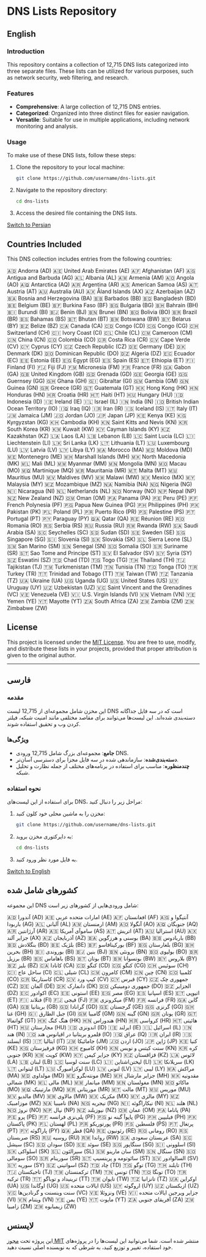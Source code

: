 # DNS Lists Repository

## English

### Introduction
This repository contains a collection of 12,715 DNS lists categorized into three separate files. These lists can be utilized for various purposes, such as network security, web filtering, and research.

### Features
- **Comprehensive**: A large collection of 12,715 DNS entries.
- **Categorized**: Organized into three distinct files for easier navigation.
- **Versatile**: Suitable for use in multiple applications, including network monitoring and analysis.

### Usage
To make use of these DNS lists, follow these steps:
1. Clone the repository to your local machine:
   ```bash
   git clone https://github.com/username/dns-lists.git
   ```
2. Navigate to the repository directory:
   ```bash
   cd dns-lists
   ```
3. Access the desired file containing the DNS lists.

[Switch to Persian](#فارسی)

## Countries Included
This DNS collection includes entries from the following countries:

🇦🇩 Andorra (AD)
🇦🇪 United Arab Emirates (AE)
🇦🇫 Afghanistan (AF)
🇦🇬 Antigua and Barbuda (AG)
🇦🇱 Albania (AL)
🇦🇲 Armenia (AM)
🇦🇴 Angola (AO)
🇦🇶 Antarctica (AQ)
🇦🇷 Argentina (AR)
🇦🇸 American Samoa (AS)
🇦🇹 Austria (AT)
🇦🇺 Australia (AU)
🇦🇽 Åland Islands (AX)
🇦🇿 Azerbaijan (AZ)
🇧🇦 Bosnia and Herzegovina (BA)
🇧🇧 Barbados (BB)
🇧🇩 Bangladesh (BD)
🇧🇪 Belgium (BE)
🇧🇫 Burkina Faso (BF)
🇧🇬 Bulgaria (BG)
🇧🇭 Bahrain (BH)
🇧🇮 Burundi (BI)
🇧🇯 Benin (BJ)
🇧🇳 Brunei (BN)
🇧🇴 Bolivia (BO)
🇧🇷 Brazil (BR)
🇧🇸 Bahamas (BS)
🇧🇹 Bhutan (BT)
🇧🇼 Botswana (BW)
🇧🇾 Belarus (BY)
🇧🇿 Belize (BZ)
🇨🇦 Canada (CA)
🇨🇩 Congo (CD)
🇨🇬 Congo (CG)
🇨🇭 Switzerland (CH)
🇨🇮 Ivory Coast (CI)
🇨🇱 Chile (CL)
🇨🇲 Cameroon (CM)
🇨🇳 China (CN)
🇨🇴 Colombia (CO)
🇨🇷 Costa Rica (CR)
🇨🇻 Cape Verde (CV)
🇨🇾 Cyprus (CY)
🇨🇿 Czech Republic (CZ)
🇩🇪 Germany (DE)
🇩🇰 Denmark (DK)
🇩🇴 Dominican Republic (DO)
🇩🇿 Algeria (DZ)
🇪🇨 Ecuador (EC)
🇪🇪 Estonia (EE)
🇪🇬 Egypt (EG)
🇪🇸 Spain (ES)
🇪🇹 Ethiopia (ET)
🇫🇮 Finland (FI)
🇫🇯 Fiji (FJ)
🇫🇲 Micronesia (FM)
🇫🇷 France (FR)
🇬🇦 Gabon (GA)
🇬🇧 United Kingdom (GB)
🇬🇩 Grenada (GD)
🇬🇪 Georgia (GE)
🇬🇬 Guernsey (GG)
🇬🇭 Ghana (GH)
🇬🇮 Gibraltar (GI)
🇬🇲 Gambia (GM)
🇬🇳 Guinea (GN)
🇬🇷 Greece (GR)
🇬🇹 Guatemala (GT)
🇭🇰 Hong Kong (HK)
🇭🇳 Honduras (HN)
🇭🇷 Croatia (HR)
🇭🇹 Haiti (HT)
🇭🇺 Hungary (HU)
🇮🇩 Indonesia (ID)
🇮🇪 Ireland (IE)
🇮🇱 Israel (IL)
🇮🇳 India (IN)
🇮🇴 British Indian Ocean Territory (IO)
🇮🇶 Iraq (IQ)
🇮🇷 Iran (IR)
🇮🇸 Iceland (IS)
🇮🇹 Italy (IT)
🇯🇲 Jamaica (JM)
🇯🇴 Jordan (JO)
🇯🇵 Japan (JP)
🇰🇪 Kenya (KE)
🇰🇬 Kyrgyzstan (KG)
🇰🇭 Cambodia (KH)
🇰🇳 Saint Kitts and Nevis (KN)
🇰🇷 South Korea (KR)
🇰🇼 Kuwait (KW)
🇰🇾 Cayman Islands (KY)
🇰🇿 Kazakhstan (KZ)
🇱🇦 Laos (LA)
🇱🇧 Lebanon (LB)
🇱🇨 Saint Lucia (LC)
🇱🇮 Liechtenstein (LI)
🇱🇰 Sri Lanka (LK)
🇱🇹 Lithuania (LT)
🇱🇺 Luxembourg (LU)
🇱🇻 Latvia (LV)
🇱🇾 Libya (LY)
🇲🇦 Morocco (MA)
🇲🇩 Moldova (MD)
🇲🇪 Montenegro (ME)
🇲🇭 Marshall Islands (MH)
🇲🇰 North Macedonia (MK)
🇲🇱 Mali (ML)
🇲🇲 Myanmar (MM)
🇲🇳 Mongolia (MN)
🇲🇴 Macau (MO)
🇲🇶 Martinique (MQ)
🇲🇷 Mauritania (MR)
🇲🇹 Malta (MT)
🇲🇺 Mauritius (MU)
🇲🇻 Maldives (MV)
🇲🇼 Malawi (MW)
🇲🇽 Mexico (MX)
🇲🇾 Malaysia (MY)
🇲🇿 Mozambique (MZ)
🇳🇦 Namibia (NA)
🇳🇬 Nigeria (NG)
🇳🇮 Nicaragua (NI)
🇳🇱 Netherlands (NL)
🇳🇴 Norway (NO)
🇳🇵 Nepal (NP)
🇳🇿 New Zealand (NZ)
🇴🇲 Oman (OM)
🇵🇦 Panama (PA)
🇵🇪 Peru (PE)
🇵🇫 French Polynesia (PF)
🇵🇬 Papua New Guinea (PG)
🇵🇭 Philippines (PH)
🇵🇰 Pakistan (PK)
🇵🇱 Poland (PL)
🇵🇷 Puerto Rico (PR)
🇵🇸 Palestine (PS)
🇵🇹 Portugal (PT)
🇵🇾 Paraguay (PY)
🇶🇦 Qatar (QA)
🇷🇪 Réunion (RE)
🇷🇴 Romania (RO)
🇷🇸 Serbia (RS)
🇷🇺 Russia (RU)
🇷🇼 Rwanda (RW)
🇸🇦 Saudi Arabia (SA)
🇸🇨 Seychelles (SC)
🇸🇩 Sudan (SD)
🇸🇪 Sweden (SE)
🇸🇬 Singapore (SG)
🇸🇮 Slovenia (SI)
🇸🇰 Slovakia (SK)
🇸🇱 Sierra Leone (SL)
🇸🇲 San Marino (SM)
🇸🇳 Senegal (SN)
🇸🇴 Somalia (SO)
🇸🇷 Suriname (SR)
🇸🇹 Sao Tome and Principe (ST)
🇸🇻 El Salvador (SV)
🇸🇾 Syria (SY)
🇸🇿 Eswatini (SZ)
🇹🇩 Chad (TD)
🇹🇬 Togo (TG)
🇹🇭 Thailand (TH)
🇹🇯 Tajikistan (TJ)
🇹🇲 Turkmenistan (TM)
🇹🇳 Tunisia (TN)
🇹🇴 Tonga (TO)
🇹🇷 Turkey (TR)
🇹🇹 Trinidad and Tobago (TT)
🇹🇼 Taiwan (TW)
🇹🇿 Tanzania (TZ)
🇺🇦 Ukraine (UA)
🇺🇬 Uganda (UG)
🇺🇸 United States (US)
🇺🇾 Uruguay (UY)
🇺🇿 Uzbekistan (UZ)
🇻🇨 Saint Vincent and the Grenadines (VC)
🇻🇪 Venezuela (VE)
🇻🇮 U.S. Virgin Islands (VI)
🇻🇳 Vietnam (VN)
🇾🇪 Yemen (YE)
🇾🇹 Mayotte (YT)
🇿🇦 South Africa (ZA)
🇿🇲 Zambia (ZM)
🇿🇼 Zimbabwe (ZW)

## License
This project is licensed under the [MIT License](LICENSE). You are free to use, modify, and distribute these lists in your projects, provided that proper attribution is given to the original author.


---

## فارسی

### مقدمه
این مخزن شامل مجموعه‌ای از 12,715 لیست DNS است که در سه فایل جداگانه دسته‌بندی شده‌اند. این لیست‌ها می‌توانند برای مقاصد مختلفی مانند امنیت شبکه، فیلتر کردن وب و تحقیق استفاده شوند.

### ویژگی‌ها
- **جامع**: مجموعه‌ای بزرگ شامل 12,715 ورودی DNS.
- **دسته‌بندی‌شده**: سازماندهی شده در سه فایل مجزا برای دسترسی آسان‌تر.
- **چندمنظوره**: مناسب برای استفاده در برنامه‌های مختلف از جمله نظارت و تحلیل شبکه.

### نحوه استفاده
برای استفاده از این لیست‌های DNS، مراحل زیر را دنبال کنید:
1. مخزن را به ماشین محلی خود کلون کنید:
   ```bash
   git clone https://github.com/username/dns-lists.git
   ```
2. به دایرکتوری مخزن بروید:
   ```bash
   cd dns-lists
   ```
3. به فایل مورد نظر ورود کنید.

[Switch to English](#english)


## کشور‌های شامل شده
این مجموعه DNS شامل ورودی‌هایی از کشورهای زیر است:

🇦🇩 آندورا (AD)
🇦🇪 امارات متحده عربی (AE)
🇦🇫 افغانستان (AF)
🇦🇬 آنتیگوا و باربودا (AG)
🇦🇱 آلبانی (AL)
🇦🇲 ارمنستان (AM)
🇦🇴 آنگولا (AO)
🇦🇶 جنوبگان (AQ)
🇦🇷 آرژانتین (AR)
🇦🇸 ساموآی آمریکا (AS)
🇦🇹 اتریش (AT)
🇦🇺 استرالیا (AU)
🇦🇽 جزایر آلند (AX)
🇦🇿 آذربایجان (AZ)
🇧🇦 بوسنی و هرزگوین (BA)
🇧🇧 باربادوس (BB)
🇧🇩 بنگلادش (BD)
🇧🇪 بلژیک (BE)
🇧🇫 بورکینافاسو (BF)
🇧🇬 بلغارستان (BG)
🇧🇭 بحرین (BH)
🇧🇮 بوروندی (BI)
🇧🇯 بنین (BJ)
🇧🇳 برونئی (BN)
🇧🇴 بولیوی (BO)
🇧🇷 برزیل (BR)
🇧🇸 باهاماس (BS)
🇧🇹 بوتان (BT)
🇧🇼 بوتسوانا (BW)
🇧🇾 بلاروس (BY)
🇧🇿 بلیز (BZ)
🇨🇦 کانادا (CA)
🇨🇩 کنگو (CD)
🇨🇬 کنگو (CG)
🇨🇭 سوئیس (CH)
🇨🇮 ساحل عاج (CI)
🇨🇱 شیلی (CL)
🇨🇲 کامرون (CM)
🇨🇳 چین (CN)
🇨🇴 کلمبیا (CO)
🇨🇷 کاستاریکا (CR)
🇨🇻 کیپ ورد (CV)
🇨🇾 قبرس (CY)
🇨🇿 جمهوری چک (CZ)
🇩🇪 آلمان (DE)
🇩🇰 دانمارک (DK)
🇩🇴 جمهوری دومینیکن (DO)
🇩🇿 الجزایر (DZ)
🇪🇨 اکوادور (EC)
🇪🇪 استونی (EE)
🇪🇬 مصر (EG)
🇪🇸 اسپانیا (ES)
🇪🇹 اتیوپی (ET)
🇫🇮 فنلاند (FI)
🇫🇯 فیجی (FJ)
🇫🇲 میکرونزی (FM)
🇫🇷 فرانسه (FR)
🇬🇦 گابن (GA)
🇬🇧 بریتانیا (GB)
🇬🇩 گرانادا (GD)
🇬🇪 گرجستان (GE)
🇬🇬 گرنزی (GG)
🇬🇭 غنا (GH)
🇬🇮 جبل الطارق (GI)
🇬🇲 گامبیا (GM)
🇬🇳 گینه (GN)
🇬🇷 یونان (GR)
🇬🇹 گواتمالا (GT)
🇭🇰 هنگ کنگ (HK)
🇭🇳 هندوراس (HN)
🇭🇷 کرواسی (HR)
🇭🇹 هائیتی (HT)
🇭🇺 مجارستان (HU)
🇮🇩 اندونزی (ID)
🇮🇪 ایرلند (IE)
🇮🇱 اسرائیل (IL)
🇮🇳 هند (IN)
🇮🇴 قلمرو بریتانیا در اقیانوس هند (IO)
🇮🇶 عراق (IQ)
🇮🇷 ایران (IR)
🇮🇸 ایسلند (IS)
🇮🇹 ایتالیا (IT)
🇯🇲 جامائیکا (JM)
🇯🇴 اردن (JO)
🇯🇵 ژاپن (JP)
🇰🇪 کنیا (KE)
🇰🇬 قرقیزستان (KG)
🇰🇭 کامبوج (KH)
🇰🇳 سنت کیتس و نویس (KN)
🇰🇷 کره جنوبی (KR)
🇰🇼 کویت (KW)
🇰🇾 جزایر کیمن (KY)
🇰🇿 قزاقستان (KZ)
🇱🇦 لائوس (LA)
🇱🇧 لبنان (LB)
🇱🇨 سنت لوسیا (LC)
🇱🇮 لیختن‌اشتاین (LI)
🇱🇰 سریلانکا (LK)
🇱🇹 لیتوانی (LT)
🇱🇺 لوکزامبورگ (LU)
🇱🇻 لتونی (LV)
🇱🇾 لیبی (LY)
🇲🇦 مراکش (MA)
🇲🇩 مولداوی (MD)
🇲🇪 مونته‌نگرو (ME)
🇲🇭 جزایر مارشال (MH)
🇲🇰 مقدونیه شمالی (MK)
🇲🇱 مالی (ML)
🇲🇲 میانمار (MM)
🇲🇳 مغولستان (MN)
🇲🇴 ماکائو (MO)
🇲🇶 مارتینیک (MQ)
🇲🇷 موریتانی (MR)
🇲🇹 مالت (MT)
🇲🇺 موریس (MU)
🇲🇻 مالدیو (MV)
🇲🇼 مالاوی (MW)
🇲🇽 مکزیک (MX)
🇲🇾 مالزی (MY)
🇲🇿 موزامبیک (MZ)
🇳🇦 نامیبیا (NA)
🇳🇬 نیجریه (NG)
🇳🇮 نیکاراگوئه (NI)
🇳🇱 هلند (NL)
🇳🇴 نروژ (NO)
🇳🇵 نپال (NP)
🇳🇿 نیوزیلند (NZ)
🇴🇲 عمان (OM)
🇵🇦 پاناما (PA)
🇵🇪 پرو (PE)
🇵🇫 پلی‌نزی فرانسه (PF)
🇵🇬 پاپوآ گینه نو (PG)
🇵🇭 فیلیپین (PH)
🇵🇰 پاکستان (PK)
🇵🇱 لهستان (PL)
🇵🇷 پورتوریکو (PR)
🇵🇸 فلسطین (PS)
🇵🇹 پرتغال (PT)
🇵🇾 پاراگوئه (PY)
🇶🇦 قطر (QA)
🇷🇪 رئونیون (RE)
🇷🇴 رومانی (RO)
🇷🇸 صربستان (RS)
🇷🇺 روسیه (RU)
🇷🇼 رواندا (RW)
🇸🇦 عربستان سعودی (SA)
🇸🇨 سیشل (SC)
🇸🇩 سودان (SD)
🇸🇪 سوئد (SE)
🇸🇬 سنگاپور (SG)
🇸🇮 اسلوونی (SI)
🇸🇰 اسلواکی (SK)
🇸🇱 سیرالئون (SL)
🇸🇲 سان مارینو (SM)
🇸🇳 سنگال (SN)
🇸🇴 سومالی (SO)
🇸🇷 سورینام (SR)
🇸🇹 سائوتومه و پرینسیپ (ST)
🇸🇻 السالوادور (SV)
🇸🇾 سوریه (SY)
🇸🇿 اسواتینی (SZ)
🇹🇩 چاد (TD)
🇹🇬 توگو (TG)
🇹🇭 تایلند (TH)
🇹🇯 تاجیکستان (TJ)
🇹🇲 ترکمنستان (TM)
🇹🇳 تونس (TN)
🇹🇴 تونگا (TO)
🇹🇷 ترکیه (TR)
🇹🇹 ترینیداد و توباگو (TT)
🇹🇼 تایوان (TW)
🇹🇿 تانزانیا (TZ)
🇺🇦 اوکراین (UA)
🇺🇬 اوگاندا (UG)
🇺🇸 ایالات متحده (US)
🇺🇾 اروگوئه (UY)
🇺🇿 ازبکستان (UZ)
🇻🇨 سنت وینسنت و گرنادین‌ها (VC)
🇻🇪 ونزوئلا (VE)
🇻🇮 جزایر ویرجین ایالات متحده (VI)
🇻🇳 ویتنام (VN)
🇾🇪 یمن (YE)
🇾🇹 مایوت (YT)
🇿🇦 آفریقای جنوبی (ZA)
🇿🇲 زامبیا (ZM)
🇿🇼 زیمبابوه (ZW)



## لایسنس
این پروژه تحت [مجوز MIT](LICENSE) منتشر شده است. شما می‌توانید این لیست‌ها را در پروژه‌های خود استفاده، تغییر و توزیع کنید، به شرطی که به نویسنده اصلی نسبت دهید.

